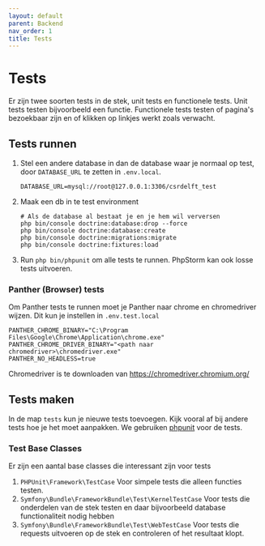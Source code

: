 ```yaml
---
layout: default
parent: Backend
nav_order: 1
title: Tests
---
```


# Tests

Er zijn twee soorten tests in de stek, unit tests en functionele tests. Unit tests testen bijvoorbeeld een functie. Functionele tests testen of pagina's bezoekbaar zijn en of klikken op linkjes werkt zoals verwacht.

## Tests runnen

1. Stel een andere database in dan de database waar je normaal op test, door `DATABASE_URL` te zetten in `.env.local`.
    ```
    DATABASE_URL=mysql://root@127.0.0.1:3306/csrdelft_test
    ```
1. Maak een db in te test environment
    ```shell script
    # Als de database al bestaat je en je hem wil verversen
    php bin/console doctrine:database:drop --force
    php bin/console doctrine:database:create
    php bin/console doctrine:migrations:migrate
    php bin/console doctrine:fixtures:load
    ```
1. Run `php bin/phpunit` om alle tests te runnen. PhpStorm kan ook losse tests uitvoeren.


### Panther (Browser) tests

Om Panther tests te runnen moet je Panther naar chrome en chromedriver wijzen. Dit kun je instellen in `.env.test.local`

```
PANTHER_CHROME_BINARY="C:\Program Files\Google\Chrome\Application\chrome.exe"
PANTHER_CHROME_DRIVER_BINARY="<path naar chromedriver>\chromedriver.exe"
PANTHER_NO_HEADLESS=true
```

Chromedriver is te downloaden van https://chromedriver.chromium.org/

## Tests maken

In de map `tests` kun je nieuwe tests toevoegen. Kijk vooral af bij andere tests hoe je het moet aanpakken. We gebruiken [phpunit](https://phpunit.de) voor de tests.

### Test Base Classes

Er zijn een aantal base classes die interessant zijn voor tests

1. `PHPUnit\Framework\TestCase` Voor simpele tests die alleen functies testen.
1. `Symfony\Bundle\FrameworkBundle\Test\KernelTestCase` Voor tests die onderdelen van de stek testen en daar bijvoorbeeld database functionaliteit nodig hebben
1. `Symfony\Bundle\FrameworkBundle\Test\WebTestCase` Voor tests die requests uitvoeren op de stek en controleren of het resultaat klopt.



